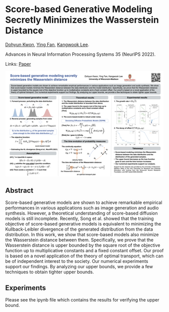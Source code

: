 # Score-based Generative Modeling Secretly Minimizes the Wasserstein Distance
[Dohyun Kwon](https://sites.google.com/site/dhkwonmath/), [Ying Fan](https://pages.cs.wisc.edu/~yingfan/), [Kangwook Lee](https://kangwooklee.com/aboutme/).

Advances in Neural Information Processing Systems 35 (NeurIPS 2022).


Links: [Paper](https://openreview.net/forum?id=oPzICxVFqVM)

![Poster](poster.png)

## Abstract
Score-based generative models are shown to achieve remarkable empirical performances in various applications such as image generation and audio synthesis. However, a theoretical understanding of score-based diffusion models is still incomplete. Recently, Song et al. showed that the training objective of score-based generative models is equivalent to minimizing the Kullback-Leibler divergence of the generated distribution from the data distribution. In this work, we show that score-based models also minimize the Wasserstein distance between them. Specifically, we prove that the Wasserstein distance is upper bounded by the square root of the objective function up to multiplicative constants and a fixed constant offset. Our proof is based on a novel application of the theory of optimal transport, which can be of independent interest to the society. Our numerical experiments support our findings. By analyzing our upper bounds, we provide a few techniques to obtain tighter upper bounds. 

## Experiments
Please see the ipynb file which contains the results for verifying the upper bound.
